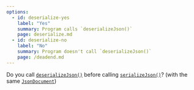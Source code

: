 ```yaml
---
options:
  - id: deserialize-yes
    label: "Yes"
    summary: Program calls `deserializeJson()`
    page: deserialize.md
  - id: deserialize-no
    label: "No"
    summary: Program doesn't call `deserializeJson()`
    page: /deadend.md
---
```


Do you call [`deserializeJson()`](/v6/api/json/deserializejson/) before calling [`serializeJson()`](/v6/api/json/serializejson/)? (with the same [`JsonDocument`](/v6/api/jsondocument/))